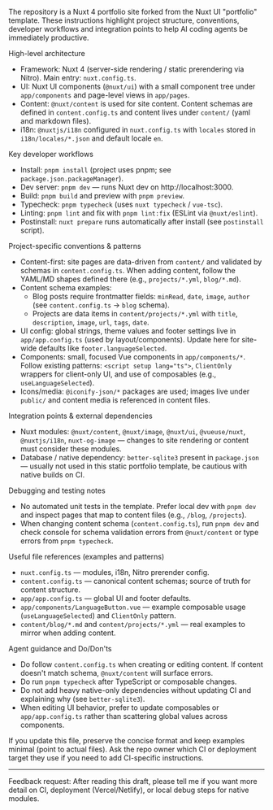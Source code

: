 The repository is a Nuxt 4 portfolio site forked from the Nuxt UI "portfolio" template. These instructions highlight project structure, conventions, developer workflows and integration points to help AI coding agents be immediately productive.

High-level architecture
- Framework: Nuxt 4 (server-side rendering / static prerendering via Nitro). Main entry: `nuxt.config.ts`.
- UI: Nuxt UI components (`@nuxt/ui`) with a small component tree under `app/components` and page-level views in `app/pages`.
- Content: `@nuxt/content` is used for site content. Content schemas are defined in `content.config.ts` and content lives under `content/` (yaml and markdown files).
- i18n: `@nuxtjs/i18n` configured in `nuxt.config.ts` with `locales` stored in `i18n/locales/*.json` and default locale `en`.

Key developer workflows
- Install: `pnpm install` (project uses pnpm; see `package.json.packageManager`).
- Dev server: `pnpm dev` — runs Nuxt dev on http://localhost:3000.
- Build: `pnpm build` and preview with `pnpm preview`.
- Typecheck: `pnpm typecheck` (uses `nuxt typecheck` / `vue-tsc`).
- Linting: `pnpm lint` and fix with `pnpm lint:fix` (ESLint via `@nuxt/eslint`).
- Postinstall: `nuxt prepare` runs automatically after install (see `postinstall` script).

Project-specific conventions & patterns
- Content-first: site pages are data-driven from `content/` and validated by schemas in `content.config.ts`. When adding content, follow the YAML/MD shapes defined there (e.g., `projects/*.yml`, `blog/*.md`).
- Content schema examples:
  - Blog posts require frontmatter fields: `minRead`, `date`, `image`, `author` (see `content.config.ts` -> `blog` schema).
  - Projects are data items in `content/projects/*.yml` with `title`, `description`, `image`, `url`, `tags`, `date`.
- UI config: global strings, theme values and footer settings live in `app/app.config.ts` (used by layout/components). Update here for site-wide defaults like `footer.languageSelected`.
- Components: small, focused Vue components in `app/components/*`. Follow existing patterns: `<script setup lang="ts">`, `ClientOnly` wrappers for client-only UI, and use of composables (e.g., `useLanguageSelected`).
- Icons/media: `@iconify-json/*` packages are used; images live under `public/` and content media is referenced in content files.

Integration points & external dependencies
- Nuxt modules: `@nuxt/content`, `@nuxt/image`, `@nuxt/ui`, `@vueuse/nuxt`, `@nuxtjs/i18n`, `nuxt-og-image` — changes to site rendering or content must consider these modules.
- Database / native dependency: `better-sqlite3` present in `package.json` — usually not used in this static portfolio template, be cautious with native builds on CI.

Debugging and testing notes
- No automated unit tests in the template. Prefer local dev with `pnpm dev` and inspect pages that map to content files (e.g., `/blog`, `/projects`).
- When changing content schema (`content.config.ts`), run `pnpm dev` and check console for schema validation errors from `@nuxt/content` or type errors from `pnpm typecheck`.

Useful file references (examples and patterns)
- `nuxt.config.ts` — modules, i18n, Nitro prerender config.
- `content.config.ts` — canonical content schemas; source of truth for content structure.
- `app/app.config.ts` — global UI and footer defaults.
- `app/components/LanguageButton.vue` — example composable usage (`useLanguageSelected`) and `ClientOnly` pattern.
- `content/blog/*.md` and `content/projects/*.yml` — real examples to mirror when adding content.

Agent guidance and Do/Don'ts
- Do follow `content.config.ts` when creating or editing content. If content doesn't match schema, `@nuxt/content` will surface errors.
- Do run `pnpm typecheck` after TypeScript or composable changes.
- Do not add heavy native-only dependencies without updating CI and explaining why (see `better-sqlite3`).
- When editing UI behavior, prefer to update composables or `app/app.config.ts` rather than scattering global values across components.

If you update this file, preserve the concise format and keep examples minimal (point to actual files). Ask the repo owner which CI or deployment target they use if you need to add CI-specific instructions.

---
Feedback request: After reading this draft, please tell me if you want more detail on CI, deployment (Vercel/Netlify), or local debug steps for native modules.
